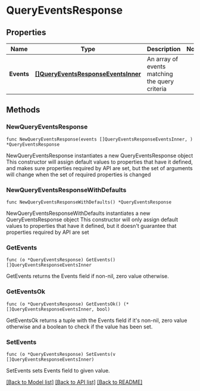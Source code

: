 # QueryEventsResponse

## Properties

Name | Type | Description | Notes
------------ | ------------- | ------------- | -------------
**Events** | [**[]QueryEventsResponseEventsInner**](QueryEventsResponseEventsInner.md) | An array of events matching the query criteria | 

## Methods

### NewQueryEventsResponse

`func NewQueryEventsResponse(events []QueryEventsResponseEventsInner, ) *QueryEventsResponse`

NewQueryEventsResponse instantiates a new QueryEventsResponse object
This constructor will assign default values to properties that have it defined,
and makes sure properties required by API are set, but the set of arguments
will change when the set of required properties is changed

### NewQueryEventsResponseWithDefaults

`func NewQueryEventsResponseWithDefaults() *QueryEventsResponse`

NewQueryEventsResponseWithDefaults instantiates a new QueryEventsResponse object
This constructor will only assign default values to properties that have it defined,
but it doesn't guarantee that properties required by API are set

### GetEvents

`func (o *QueryEventsResponse) GetEvents() []QueryEventsResponseEventsInner`

GetEvents returns the Events field if non-nil, zero value otherwise.

### GetEventsOk

`func (o *QueryEventsResponse) GetEventsOk() (*[]QueryEventsResponseEventsInner, bool)`

GetEventsOk returns a tuple with the Events field if it's non-nil, zero value otherwise
and a boolean to check if the value has been set.

### SetEvents

`func (o *QueryEventsResponse) SetEvents(v []QueryEventsResponseEventsInner)`

SetEvents sets Events field to given value.



[[Back to Model list]](../README.md#documentation-for-models) [[Back to API list]](../README.md#documentation-for-api-endpoints) [[Back to README]](../README.md)


